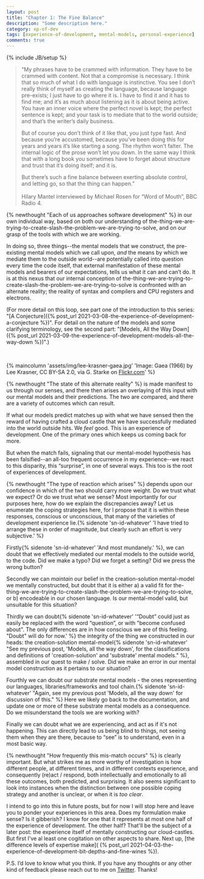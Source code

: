 ```yaml
---
layout: post
title: "Chapter 1: The Fine Balance"
description: "Some description here."
category: xp-of-dev
tags: [experience-of-development, mental-models, personal-experience]
comments: true
---
```

{% include JB/setup %}

> “My phrases have to be crammed with information. They have to be crammed with content.  Not that a compromise is necessary. I think that so much of what I do with language is instinctive. You see I don’t really think of myself as creating the language, because language pre-exists; I just have to go where it is. I have to find it and it has to find me; and it’s as much about listening as it is about being active. You have an inner voice where the perfect novel is kept; the perfect sentence is kept; and your task is to mediate that to the world outside; and that’s the writer’s daily business. 
> 
> But of course you don’t think of it like that, you just type fast. And because you’re accustomed, because you’ve been doing this for years and years it’s like starting a song. The rhythm won’t falter. The internal logic of the prose won’t let you down. In the same way I think that with a long book you sometimes have to forget about structure and trust that it’s doing itself; and it is. 
> 
> But there’s such a fine balance between exerting absolute control, and letting go, so that the thing can happen.”<BR/><BR/>
Hilary Mantel interviewed by Michael Rosen for “Word of Mouth”, BBC Radio 4.

{% newthought "Each of us approaches software development" %} in our own individual way, based on both our understanding of the-thing-we-are-trying-to-create-slash-the-problem-we-are-trying-to-solve, and on our grasp of the tools with which we are working.

In doing so, three things--the mental models that we construct, the pre-existing mental models which we call upon, _and_ the means by which we mediate them to the outside world--are potentially called into question every time the code itself, that external manifestation of these mental models and bearers of our expectations, tells us what it can and can’t do.  It is at this nexus that our internal conception of the-thing-we-are-trying-to-create-slash-the-problem-we-are-trying-to-solve is confronted with an alternate reality; the reality of syntax and compilers and CPU registers and electrons. 

(For more detail on this loop, see part one of the introduction to this series: "[A Conjecture]({% post_url 2021-03-08-the-experience-of-development-a-conjecture %})". For detail on the nature of the models and some clarifying terminology, see the second part: "[Models, All the Way Down]({% post_url 2021-03-09-the-experience-of-development-models-all-the-way-down %})".)

<BR/>

{% maincolumn 'assets/img/lee-krasner-gaea.jpg' 'Image: Gaea (1966) by Lee Krasner, CC BY-SA 2.0, via G. Starke on <a href="https://www.flickr.com/photos/157267975@N08/41443933070">Flickr.com</a>' %}

{% newthought "The state of this alternate reality" %} is made manifest to us through our senses, and there then arises an overlaying of this input with our mental models and their predictions. The two are compared, and there are a variety of outcomes which can result. 

If what our models predict matches up with what we have sensed then the reward of having crafted a cloud castle that we have successfully mediated into the world outside hits. We _feel_ good. This is an experience of development. One of the primary ones which keeps us coming back for more.

But when the match fails, signaling that our mental-model hypothesis has been falsified--an all-too frequent occurrence in my experience--we react to this disparity, this “surprise”, in one of several ways. This too is the root of experiences of development. 

{% newthought "The type of reaction which arises" %} depends upon our confidence in which of the two should carry more weight. Do we trust what we expect? Or do we trust what we sense? Most importantly for our purposes here, how do we explain the discrepancies away? Let us enumerate the coping strategies here, for I propose that it is within these responses, conscious or unconscious, that many of the varieties of development experience lie.{% sidenote 'sn-id-whatever' 'I have tried to arrange these in order of magnitude, but clearly such an effort is very subjective.' %}

Firstly{% sidenote 'sn-id-whatever' 'And most mundanely.' %}, we can doubt that we effectively mediated our mental models to the outside world, to the code. Did we make a typo? Did we forget a setting? Did we press the wrong button?

Secondly we can _maintain_ our belief in the creation-solution mental-model we mentally constructed, but doubt that it is either a) a valid fit for the-thing-we-are-trying-to-create-slash-the-problem-we-are-trying-to-solve, or b) encodeable in our chosen language.  Is our mental-model valid, but unsuitable for this situation?

Thirdly we can doubt{% sidenote 'sn-id-whatever' '“Doubt” could just as easily be replaced with the word “question”, or with "become confused about". The only differences are in how conscious we are of this feeling. "Doubt" will do for now.' %} the integrity of the thing we constructed in our heads: the creation-solution mental-model{% sidenote 'sn-id-whatever' "See my previous post, 'Models, all the way down', for the classifications and definitions of 'creation-solution' and 'substrate' mental models." %}, assembled in our quest to make / solve. Did we make an error in our mental model construction as it pertains to our situation?

Fourthly we can doubt our substrate mental models - the ones representing our languages, libraries/frameworks and tool chain.{% sidenote 'sn-id-whatever' "Again, see my previous post 'Models, all the way down' for discussion of this." %} Here we likely go back to the documentation, and update one or more of these substrate mental models as a consequence. Do we misunderstand the tools we are working with?

Finally we can doubt what we are experiencing, and act as if it's not happening. This can directly lead to us being blind to things, not seeing them when they are there, because to “see” is to understand, even in a most basic way.

{% newthought "How frequently this mis-match occurs" %} is clearly important. But what strikes me as more worthy of investigation is how different people, at different times, and in different contexts experience, and consequently (re)act / respond, both intellectually and emotionally to all these outcomes, both predicted, and surprising.  It also seems significant to look into instances when the distinction between one possible coping strategy and another is unclear, or when it is _too clear_. 

I intend to go into this in future posts, but for now I will stop here and leave you to ponder your experiences in this area.  Does my formulation make sense?  Is it gibberish?  I know for one that it represents at most one half of the experience of development.  The other half? That'll be the subject of a later post: the experience itself of mentally constructing our cloud-castles.  But first I've al least one cogitation on other aspects to share. Next up, [the difference levels of expertise make]( {% post_url 2021-04-03-the-experience-of-development-bit-depths-and-fine-wines %}).

P.S. I’d love to know what you think. If you have any thoughts or any other kind of feedback please reach out to me on [Twitter](https://twitter.com/al94781).  Thanks!

